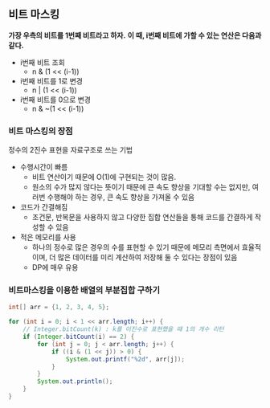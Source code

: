## 비트 마스킹

**가장 우측의 비트를 1번째 비트라고 하자.**
**이 때, i번째 비트에 가할 수 있는 연산은 다음과 같다.**

- i번째 비트 조회
    - n & (1 << (i-1))
- i번째 비트를 1로 변경
    - n | (1 << (i-1))
- i번째 비트를 0으로 변경
    - n & ~(1 << (i-1))

### 비트 마스킹의 장점
정수의 2진수 표현을 자료구조로 쓰는 기법

- 수행시간이 빠름
    - 비트 연산이기 때문에 O(1)에 구현되는 것이 많음. 
    - 원소의 수가 많지 않다는 뜻이기 때문에 큰 속도 향상을 기대할 수는 없지만, 여러번 수행해야 하는 경우, 큰 속도 향상을 가져올 수 있음
- 코드가 간결해짐
    - 조건문, 반복문을 사용하지 않고 다양한 집합 연산들을 통해 코드를 간결하게 작성할 수 있음
- 적은 메모리를 사용
    - 하나의 정수로 많은 경우의 수를 표현할 수 있기 때문에 메모리 측면에서 효율적이며, 더 많은 데이터를 미리 계산하여 저장해 둘 수 있다는 장점이 있음
    - DP에 매우 유용

### 비트마스킹을 이용한 배열의 부분집합 구하기
```java
int[] arr = {1, 2, 3, 4, 5};

for (int i = 0; i < 1 << arr.length; i++) {
    // Integer.bitCount(k) : k를 이진수로 표현했을 때 1의 개수 리턴
    if (Integer.bitCount(i) == 2) {
        for (int j = 0; j < arr.length; j++) {
            if ((i & (1 << j)) > 0) {
                System.out.printf("%2d", arr[j]);
            }
        }
        System.out.println();
    }
}
```